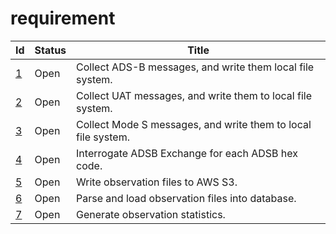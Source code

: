 requirement
=============
| Id                                                                               | Status | Title                                                         |
| -------------------------------------------------------------------------------- | ------ | ------------------------------------------------------------- | 
|   [1](https://github.com/guycole/mellow-hyena/blob/main/requirement/REQ_0001.md) | Open   | Collect ADS-B messages, and write them local file system.     |
|   [2](https://github.com/guycole/mellow-hyena/blob/main/requirement/REQ_0002.md) | Open   | Collect UAT messages, and write them to local file system.    |
|   [3](https://github.com/guycole/mellow-hyena/blob/main/requirement/REQ_0003.md) | Open   | Collect Mode S messages, and write them to local file system. |
|   [4](https://github.com/guycole/mellow-hyena/blob/main/requirement/REQ_0004.md) | Open   | Interrogate ADSB Exchange for each ADSB hex code.             |
|   [5](https://github.com/guycole/mellow-hyena/blob/main/requirement/REQ_0005.md) | Open   | Write observation files to AWS S3.                            |
|   [6](https://github.com/guycole/mellow-hyena/blob/main/requirement/REQ_0006.md) | Open   | Parse and load observation files into database.               |
|   [7](https://github.com/guycole/mellow-hyena/blob/main/requirement/REQ_0007.md) | Open   | Generate observation statistics.                              |
